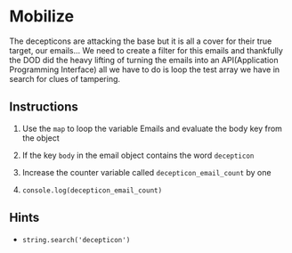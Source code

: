 # Mobilize

The decepticons are attacking the base but it is all a cover for their true target, our emails... We need to create a filter for this emails and thankfully the DOD did the heavy lifting of turning the emails into an API(Application Programming Interface) all we have to do is loop the test array we have in search for clues of tampering.


## Instructions

1. Use the `map` to loop the variable Emails and evaluate the body key from the object

1. If the key `body` in the email object contains the word `decepticon`

1. Increase the counter variable called `decepticon_email_count` by one

1. `console.log(decepticon_email_count)`


## Hints

- `string.search('decepticon')`
